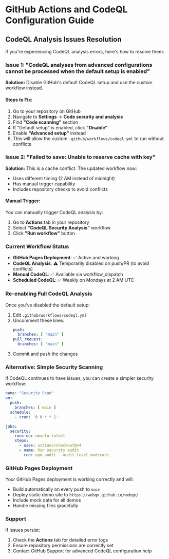 # GitHub Actions and CodeQL Configuration Guide

## CodeQL Analysis Issues Resolution

If you're experiencing CodeQL analysis errors, here's how to resolve them:

### Issue 1: "CodeQL analyses from advanced configurations cannot be processed when the default setup is enabled"

**Solution:** Disable GitHub's default CodeQL setup and use the custom workflow instead.

#### Steps to Fix:
1. Go to your repository on GitHub
2. Navigate to **Settings** → **Code security and analysis**
3. Find **"Code scanning"** section
4. If "Default setup" is enabled, click **"Disable"**
5. Enable **"Advanced setup"** instead
6. This will allow the custom `.github/workflows/codeql.yml` to run without conflicts

### Issue 2: "Failed to save: Unable to reserve cache with key"

**Solution:** This is a cache conflict. The updated workflow now:
- Uses different timing (2 AM instead of midnight)
- Has manual trigger capability
- Includes repository checks to avoid conflicts

#### Manual Trigger:
You can manually trigger CodeQL analysis by:
1. Go to **Actions** tab in your repository
2. Select **"CodeQL Security Analysis"** workflow
3. Click **"Run workflow"** button

### Current Workflow Status

- **GitHub Pages Deployment**: ✅ Active and working
- **CodeQL Analysis**: ⚠️ Temporarily disabled on push/PR (to avoid conflicts)
- **Manual CodeQL**: ✅ Available via workflow_dispatch
- **Scheduled CodeQL**: ✅ Weekly on Mondays at 2 AM UTC

### Re-enabling Full CodeQL Analysis

Once you've disabled the default setup:

1. Edit `.github/workflows/codeql.yml`
2. Uncomment these lines:
   ```yaml
   push:
     branches: [ "main" ]
   pull_request:
     branches: [ "main" ]
   ```
3. Commit and push the changes

### Alternative: Simple Security Scanning

If CodeQL continues to have issues, you can create a simpler security workflow:

```yaml
name: "Security Scan"
on:
  push:
    branches: [ main ]
  schedule:
    - cron: '0 0 * * 1'

jobs:
  security:
    runs-on: ubuntu-latest
    steps:
      - uses: actions/checkout@v4
      - name: Run security audit
        run: npm audit --audit-level moderate
```

### GitHub Pages Deployment

Your GitHub Pages deployment is working correctly and will:
- Build automatically on every push to `main`
- Deploy static demo site to `https://webqx.github.io/webqx/`
- Include mock data for all demos
- Handle missing files gracefully

### Support

If issues persist:
1. Check the **Actions** tab for detailed error logs
2. Ensure repository permissions are correctly set
3. Contact GitHub Support for advanced CodeQL configuration help
